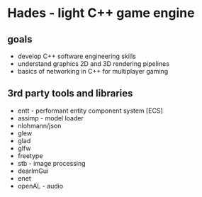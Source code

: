 # Hades - light C++ game engine

## goals
 * develop C++ software engineering skills
 * understand graphics 2D and 3D rendering pipelines
 * basics of networking in C++ for multiplayer gaming

## 3rd party tools and libraries
 * entt - performant entity component system [ECS]
 * assimp - model loader
 * nlohmann/json
 * glew
 * glad
 * glfw
 * freetype
 * stb - image processing
 * dearImGui
 * enet
 * openAL - audio